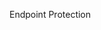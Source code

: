 <Token xmlns:xlink="http://www.w3.org/1999/xlink">Endpoint Protection</Token>

<!--HONumber=May16_HO1-->


